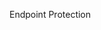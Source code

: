 <Token xmlns:xlink="http://www.w3.org/1999/xlink">Endpoint Protection</Token>

<!--HONumber=May16_HO1-->


